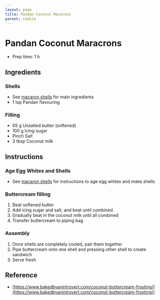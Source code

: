 ```yaml
---
layout: page
title: Pandan Coconut Macarons
parent: Cookie
---
```


# Pandan Coconut Maracrons

- Prep time: 1 h

## Ingredients

### Shells

- See [macaron shells](./macaron_shells.md) for main ingredients
- 1 tsp Pandan flavouring

### Filling

- 65 g Unsalted butter (softened)
- 100 g Icing sugar
- Pinch Salt
- 3 tbsp Coconut milk

## Instructions

### Age Egg Whites and Shells

- See [macaron shells](./macaron_shells.md) for instructions to age egg whites and make shells

### Buttercream filling

1. Beat softened butter
2. Add icing sugar and salt, and beat until combined
3. Gradually beat in the coconut milk until all combined
4. Transfer buttercream to piping bag

### Assembly

1. Once shells are completely cooled, pair them together
2. Pipe buttercream onto one shell and pressing other shell to create sandwich
3. Serve fresh

## Reference

- [https://www.bakedbyanintrovert.com/coconut-buttercream-frosting/](https://www.bakedbyanintrovert.com/coconut-buttercream-frosting/)

